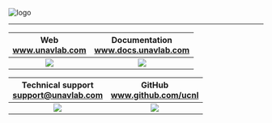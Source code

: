 ![logo](https://ucnl.github.io/documentation/sm_logo.png)  
___________  

| Web <br/> www.unavlab.com | Documentation <br/> www.docs.unavlab.com |
| :---: | :---: | 
| ![](https://ucnl.github.io/documentation/unavlab_web_qr.png) | ![](https://ucnl.github.io/documentation/docs_unavlab_web_qr.png) |

| Technical support <br/> support@unavlab.com | GitHub <br/> www.github.com/ucnl |
| :---: | :---: | 
| ![](https://ucnl.github.io/documentation/unavlab_support_email_qr.png) | ![](https://ucnl.github.io/documentation/unavlab_github_qr.png) |

<div style="page-break-after: always;"></div>

